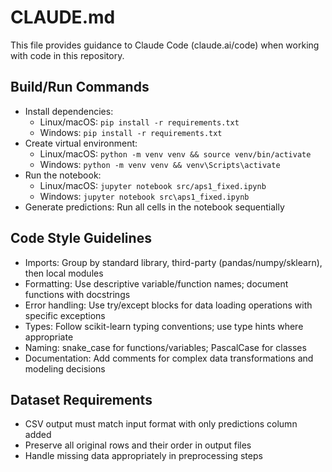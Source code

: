 # CLAUDE.md

This file provides guidance to Claude Code (claude.ai/code) when working with code in this repository.

## Build/Run Commands
- Install dependencies:
  - Linux/macOS: `pip install -r requirements.txt`
  - Windows: `pip install -r requirements.txt`
- Create virtual environment:
  - Linux/macOS: `python -m venv venv && source venv/bin/activate`
  - Windows: `python -m venv venv && venv\Scripts\activate`
- Run the notebook:
  - Linux/macOS: `jupyter notebook src/aps1_fixed.ipynb`
  - Windows: `jupyter notebook src\aps1_fixed.ipynb`
- Generate predictions: Run all cells in the notebook sequentially

## Code Style Guidelines
- Imports: Group by standard library, third-party (pandas/numpy/sklearn), then local modules
- Formatting: Use descriptive variable/function names; document functions with docstrings
- Error handling: Use try/except blocks for data loading operations with specific exceptions
- Types: Follow scikit-learn typing conventions; use type hints where appropriate
- Naming: snake_case for functions/variables; PascalCase for classes
- Documentation: Add comments for complex data transformations and modeling decisions

## Dataset Requirements
- CSV output must match input format with only predictions column added
- Preserve all original rows and their order in output files
- Handle missing data appropriately in preprocessing steps